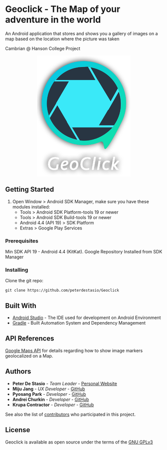 # Geoclick - The Map of your adventure in the world
An Android application that stores and shows you a gallery of images on a map based on the location where the picture was taken

Cambrian @ Hanson College Project

<p align="center">
<img src="https://github.com/peterdestasio/Geoclick/blob/master/app/src/main/res/drawable/logowithtitle.png" width="300" align="center">
</p>

## Getting Started
1. Open Window &gt; Android SDK Manager, make sure you have these modules
    installed:
    * Tools &gt; Android SDK Platform-tools 19 or newer
    * Tools &gt; Android SDK Build-tools 19 or newer
    * Android 4.4 (API 19) &gt; SDK Platform
    * Extras &gt; Google Play Services

### Prerequisites
Min SDK API 19 - Android 4.4 (KitKat). 
Google Repository Installed from SDK Manager

### Installing

Clone the git repo:

```
git clone https://github.com/peterdestasio/Geoclick
```


## Built With

* [Android Studio](https://developer.android.com/studio/index.html) - The IDE used for development on Android Environment
* [Gradle](https://gradle.org/) - Built Automation System and Dependency Management

## API References

[Google Maps API](https://developers.google.com/maps/documentation/android-api/) for details regarding how to show image markers geolocalized on a Map.


## Authors

* **Peter De Stasio** - *Team Leader* - [Personal Website](http://peterdestasio.com/)
* **Miju Jang** - *UX Developer* - [GitHub](https://github.com/shyjoo)
* **Pyosang Park** - *Developer* - [GitHub](https://github.com/parkps618)
* **Andrei Churkin** - *Developer* - [GitHub](https://github.com/Residentcd08)
* **Krupa Contractor** - *Developer* - [GitHub](https://github.com/krupa007)

See also the list of [contributors](https://github.com/peterdestasio/Geoclick/graphs/contributors) who participated in this project.

## License
Geoclick is available as open source under the terms of the [GNU GPLv3](https://www.gnu.org/licenses/gpl-3.0.txt)




